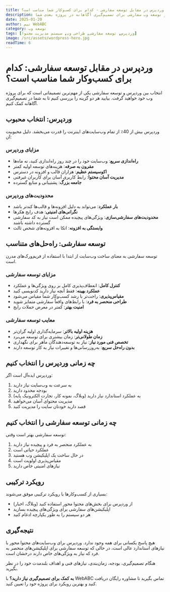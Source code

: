 ```yaml
---
title: وردپرس در مقابل توسعه سفارشی - کدام برای کسب‌وکار شما مناسب است؟
description: مقایسه وردپرس و توسعه وب سفارشی برای تصمیم‌گیری آگاهانه در پروژه بعدی شما
date: 2025-01-20
author: تیم WebABC
category: توسعه وب
tags: [وردپرس, توسعه سفارشی, طراحی وب, سیستم مدیریت محتوا]
image: /src/assets/wordpress-hero.jpg
readTime: 6
---
```


# وردپرس در مقابل توسعه سفارشی: کدام برای کسب‌وکار شما مناسب است؟

انتخاب بین وردپرس و توسعه سفارشی یکی از مهم‌ترین تصمیماتی است که برای پروژه وب خود خواهید گرفت. بیایید هر دو گزینه را بررسی کنیم تا به شما در تصمیم‌گیری آگاهانه کمک کنیم.

## وردپرس: انتخاب محبوب

وردپرس بیش از 40٪ از تمام وب‌سایت‌های اینترنت را قدرت می‌بخشد. دلیل محبوبیت آن:

### مزایای وردپرس

- **راه‌اندازی سریع**: وب‌سایت خود را در چند روز راه‌اندازی کنید، نه ماه‌ها
- **مقرون به صرفه**: هزینه‌های توسعه اولیه کمتر
- **اکوسیستم عظیم**: هزاران قالب و افزونه در دسترس
- **مدیریت آسان محتوا**: رابط کاربری آسان برای کاربران غیرفنی
- **جامعه بزرگ**: پشتیبانی و منابع گسترده

### محدودیت‌های وردپرس

- **بار عملکرد**: می‌تواند به دلیل افزونه‌ها و قالب‌ها کندتر باشد
- **نگرانی‌های امنیتی**: هدف رایج هکرها
- **محدودیت‌های سفارشی‌سازی**: ویژگی‌های پیچیده ممکن است نیاز به کد سفارشی گسترده داشته باشند
- **وابستگی به افزونه**: اتکا به افزونه‌های شخص ثالث

## توسعه سفارشی: راه‌حل‌های متناسب

توسعه سفارشی به معنای ساخت وب‌سایت از ابتدا با استفاده از فریم‌ورک‌های مدرن است.

### مزایای توسعه سفارشی

- **کنترل کامل**: انعطاف‌پذیری کامل بر روی ویژگی‌ها و عملکرد
- **عملکرد بهینه**: فقط آنچه نیاز دارید کدنویسی کنید
- **مقیاس‌پذیری**: راحت‌تر با رشد کسب‌وکار شما مقیاس می‌شود
- **طراحی منحصر به فرد**: با رابط‌های واقعاً سفارشی متمایز شوید
- **امنیت بهتر**: کمتر در معرض حملات رایج

### معایب توسعه سفارشی

- **هزینه اولیه بالاتر**: سرمایه‌گذاری اولیه گران‌تر
- **زمان طولانی‌تر**: زمان بیشتری برای توسعه می‌برد
- **تخصص فنی مورد نیاز**: نیاز به توسعه‌دهندگان ماهر برای نگهداری
- **بدون راه‌حل سریع**: به‌روزرسانی‌ها و تغییرات نیاز به کار توسعه دارند

## چه زمانی وردپرس را انتخاب کنیم

وردپرس ایده‌آل است اگر:

1. به سرعت به وب‌سایت نیاز دارید
2. بودجه محدود دارید
3. به عملکرد استاندارد نیاز دارید (وبلاگ، نمونه کار، تجارت الکترونیک پایه)
4. مدیریت محتوای آسان می‌خواهید
5. قصد دارید خودتان سایت را مدیریت کنید

## چه زمانی توسعه سفارشی را انتخاب کنیم

توسعه سفارشی بهتر است وقتی:

1. به عملکرد منحصر به فرد و پیچیده نیاز دارید
2. عملکرد حیاتی است
3. در حال ساخت یک اپلیکیشن وب هستید
4. مقیاس‌پذیری اولویت است
5. نیازهای امنیتی خاص دارید

## رویکرد ترکیبی

بسیاری از کسب‌وکارها با رویکرد ترکیبی موفق می‌شوند:

- از وردپرس برای بخش‌های محتوا محور استفاده کنید (وبلاگ، اخبار)
- اپلیکیشن‌های سفارشی برای ویژگی‌های پیچیده بسازید
- هر دو سیستم را به طور یکپارچه ادغام کنید

## نتیجه‌گیری

هیچ پاسخ یکسانی برای همه وجود ندارد. وردپرس برای وب‌سایت‌های محتوا محور با نیازهای استاندارد عالی است، در حالی که توسعه سفارشی برای اپلیکیشن‌های منحصر به فرد که نیاز به ویژگی‌های خاص دارند درخشان است.

هنگام تصمیم‌گیری، بودجه، زمان‌بندی، نیازهای فنی و اهداف بلندمدت خود را در نظر بگیرید.

**به کمک برای تصمیم‌گیری نیاز دارید؟** با WebABC تماس بگیرید تا مشاوره رایگان دریافت کنید و بهترین رویکرد برای پروژه خود را تعیین کنید.
